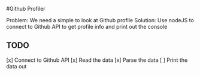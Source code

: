#Github Profiler

Problem: We need a simple to look at Github profile
Solution: Use nodeJS to connect to Github API to 
get profile info and print out the console


## TODO

[x] Connect to Github API
[x] Read the data
[x] Parse the data
[ ] Print the data out